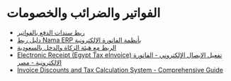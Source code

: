 <div class="ignore-in-full-text-search">

# الفواتير والضرائب والخصومات
  - [ربط سندات الدفع بالفواتير](/guide/invoices/payment-entries.md)
  - [دليل ربط Nama ERP بأنظمة الفاتورة الإلكترونية](/guide/invoices/e-invoices-guide.md)
  - [الربط مع هيئة الزكاة والدخل بالسعودية](/guide/invoices/zatca-guide.md)
  - [Electronic Receipt (Egypt Tax eInvoice) تفعيل الإيصال الإلكتروني - الفاتورة الإلكترونية - مصر](/guide/invoices/electronic-receipt-egypt-tax-eInvoice.md)
  - [Invoice Discounts and Tax Calculation System - Comprehensive Guide](/guide/invoices/invoice-discounts-and-tax-calculation-guide.md)

</div>
